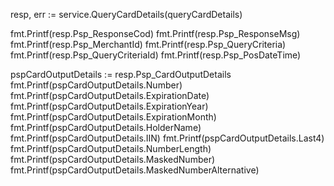 resp, err := service.QueryCardDetails(queryCardDetails)

fmt.Printf(resp.Psp_ResponseCod)
fmt.Printf(resp.Psp_ResponseMsg)
fmt.Printf(resp.Psp_MerchantId)
fmt.Printf(resp.Psp_QueryCriteria)
fmt.Printf(resp.Psp_QueryCriteriaId)
fmt.Printf(resp.Psp_PosDateTime)

pspCardOutputDetails := resp.Psp_CardOutputDetails
fmt.Printf(pspCardOutputDetails.Number)
fmt.Printf(pspCardOutputDetails.ExpirationDate)
fmt.Printf(pspCardOutputDetails.ExpirationYear)
fmt.Printf(pspCardOutputDetails.ExpirationMonth)
fmt.Printf(pspCardOutputDetails.HolderName)
fmt.Printf(pspCardOutputDetails.IIN)
fmt.Printf(pspCardOutputDetails.Last4)
fmt.Printf(pspCardOutputDetails.NumberLength)
fmt.Printf(pspCardOutputDetails.MaskedNumber)
fmt.Printf(pspCardOutputDetails.MaskedNumberAlternative)

